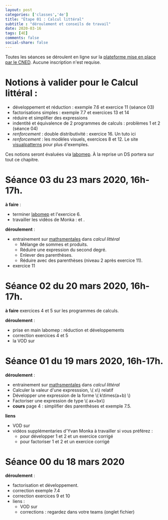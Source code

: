 ```yaml
---
layout: post 
categories: ['classes','4e']
title: "Étape 01 : Calcul littéral"
subtitle : "déroulement et conseils de travail"
date: 2020-03-16
tags: [4E]
comments: false
social-share: false
---
```

Toutes les séances se déroulent en ligne sur la [plateforme mise en place par le CNED](https://eu.bbcollab.com/guest/7ff0892b6f4f418cbdc29ce8a8ea46cb). Aucune inscription n'est requise.

# Notions à valider pour le Calcul littéral :
- développement et réduction :  exemple 7.6  et exercice 11 (séance 03)
- factorisations simples : exemple 7.7 et exercices  13 et 14 
- réduire et simplifier des expressions
- indentité et équivalence de 2 programmes de calculs : problèmes 1 et 2 (séance 04)
- *renforcement* : double distributivité : exercice 16. Un tuto ici [<i class="fab fa-youtube"></i>](https://youtu.be/YS-3JI_z2f0)
- *renforcement* : les modèles visuels, exercices 8 et 12. Le site [visualpatterns](http://www.visualpatterns.org/) pour plus d'exemples.

Ces notions seront évaluées via [labomep](https://labomep.sesamath.net/). À la reprise un DS portera sur tout ce chapitre.

# Séance 03 du 23 mars 2020, 16h-17h.
**à faire** :
- terminer [labomep](https://labomep.sesamath.net/) et l'exercice 6.
- travailler les vidéos de Monka : [<i class="fab fa-youtube"></i>](https://www.youtube.com/watch?v=qEUb4IU-HiY) et [<i class="fab fa-youtube"></i>](https://youtu.be/Dy0mS7kkAD8).

**déroulement** : 
- entrainement sur [mathsmentales](http://mathsmentales.net/) dans *calcul littéral* 
	- Mélange de sommes et produits.
	- Réduire une expression du second degré.  
	- Enlever des parenthèses.
	- Réduire avec des parenthèses (niveau 2 après exercice 11).
- exercice 11
 
# Séance 02 du 20 mars 2020, 16h-17h.
**à faire** exercices 4 et 5 sur les programmes de calculs.

**déroulement** :
- prise en main labomep : réduction et développements
- correction exercices 4 et 5 [<i class="far fa-file-pdf"></i>](https://drive.google.com/file/d/1lNz2tGyJjE6Ac_3qnxUSKPOSL1WvaSgg/view)   
- la VOD sur [<i class="fab fa-youtube"></i>](https://youtu.be/2JL1E7192FE)

# Séance 01 du 19 mars 2020, 16h-17h.
**déroulement** : [<i class="far fa-file-pdf"></i>](https://drive.google.com/file/d/1qHDIV4pF-OpLkifvguHfeCg5llN2Jw3Z/view)
- entrainement sur [mathsmentales](http://mathsmentales.net/) dans *calcul littéral*
- Calculer la valeur d'une expresssion, \\( x\\) relatif
- Développer une expression de la forme \\( k\times(a+b)  \\)
- Factoriser une expression de type \\( ax+bx\\) 
- **cours** page 4 : simplifier des parenthèses et exemple 7.5.

**liens**
- VOD sur [<i class="fab fa-youtube"></i>](https://youtu.be/4_qFfFEyoAk)
- vidéos supplémentaries d'Yvan Monka à travailler si vous préférez :
	- pour développer 1 [<i class="fab fa-youtube"></i>](https://youtu.be/S_ckQpWzmG8) et 2 [<i class="fab fa-youtube"></i>](https://youtu.be/URNld8xsXgM)  et un exercice corrigé [<i class="fab fa-youtube"></i>](https://youtu.be/7k5kFah3z7w)
	- pour factoriser 1 [<i class="fab fa-youtube"></i>](https://youtu.be/sr_vOR2ALhw) et 2 [<i class="fab fa-youtube"></i>](https://youtu.be/BaUpx07H0NM) et un exercice corrigé [<i class="fab fa-youtube"></i>](https://youtu.be/8NDOC54YLzg)
	
# Séance 00 du 18 mars 2020
**déroulement** : [<i class="far fa-file-pdf"></i>](https://drive.google.com/file/d/1AlfJh_uCt2CagD0hSvGX8wAJA5dylQFx/view)
- factorisation et développement.
- correction exemple 7.4
- correction exercices 9 et 10
- liens : 
	- VOD sur [<i class="fab fa-youtube"></i>](https://youtu.be/SuLnajYpo8Q) 
	- corrections : regardez dans votre teams (onglet fichier) 
	



